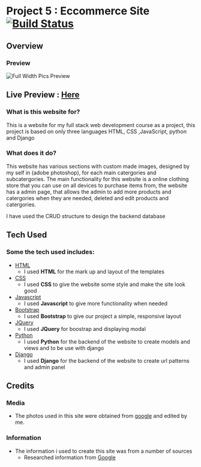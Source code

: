 
# Project 5 : Eccommerce Site [![Build Status](https://travis-ci.org/jaysson29/Project-5-Full-Stack.svg?branch=master)](https://travis-ci.org/jaysson29/Project-5-Full-Stack)

## Overview
 
### Preview
![Full Width Pics Preview](https://github.com/jaysson29/Project-5-Full-Stack/blob/master/snapshot.jpg?raw=true)
## **Live Preview** : [Here](https://project-5-ecommerce-shop.herokuapp.com/)
### What is this website for?
 
This is a website for my full stack web development course as a project, this project is based on only three languages HTML, CSS ,JavaScript, python and Django
 
### What does it do?
 
This website has various sections with custom made images, designed by my self in (adobe photoshop), for each main catergories and subcatergories.
The main functionality for this website is a online clothing store that you can use on all devices to purchase items from, the website has a admin page,
that allows the admin to add more products and catergories when they are needed, deleted and edit products and catergories.

I have used the CRUD structure to design the backend database

## Tech Used

### Some the tech used includes:
- [HTML](https://en.wikipedia.org/wiki/HTML)
    - I used **HTML** for the mark up and layout of the templates
- [CSS](https://en.wikipedia.org/wiki/Cascading_Style_Sheets)
    - I used **CSS** to give the website some style and make the site look good
- [Javascript](https://www.javascript.com/)
    - I used **Javascript** to give more functionality when needed
- [Bootstrap](http://getbootstrap.com/)
    - I used **Bootstrap** to give our project a simple, responsive layout
- [JQuery](https://jquery.com)
    - I used **JQuery** for boostrap and displaying modal
- [Python](https://www.python.org/)
    - I used **Python** for the backend of the website to create models and views and to be use with django
- [Django](https://www.djangoproject.com/)
    - I used **Django** for the backend of the website to create url patterns and admin panel

## Credits

### Media
- The photos used in this site were obtained from [google](https://google.com) and edited by me.

### Information
- The information i used to create this site was from a number of sources
    - Researched information from [Google](http://google.com)